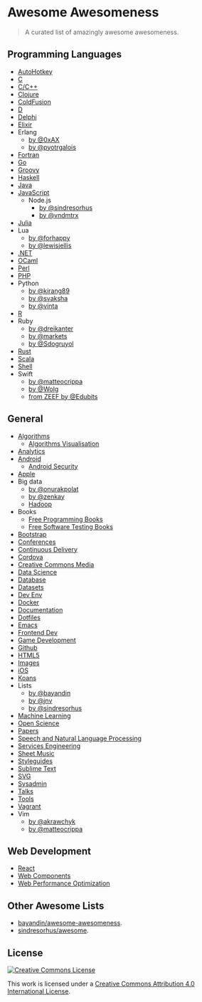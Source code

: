 # Awesome Awesomeness

> A curated list of amazingly awesome awesomeness.

## Programming Languages

- [AutoHotkey](https://github.com/ahkscript/awesome-AutoHotkey)
- [C](https://github.com/kozross/awesome-c)
- [C/C++](https://github.com/fffaraz/awesome-cpp)
- [Clojure](https://github.com/razum2um/awesome-clojure)
- [ColdFusion](https://github.com/seancoyne/awesome-coldfusion)
- [D](https://github.com/zhaopuming/awesome-d)
- [Delphi](https://github.com/Fr0sT-Brutal/awesome-delphi)
- [Elixir](https://github.com/h4cc/awesome-elixir)
- Erlang
	- [by @0xAX](https://github.com/0xAX/erlang-bookmarks)
	- [by @pyotrgalois](https://github.com/pyotrgalois/spawnedshelter)
- [Fortran](https://github.com/rabbiabram/awesome-fortran)
- [Go](https://github.com/avelino/awesome-go)
- [Groovy](https://github.com/kdabir/awesome-groovy)
- [Haskell](https://github.com/krispo/awesome-haskell)
- [Java](https://github.com/akullpp/awesome-java)
- [JavaScript](https://github.com/sorrycc/awesome-javascript)
	- Node.js
		- [by @sindresorhus](https://github.com/sindresorhus/awesome-nodejs)
		- [by @vndmtrx](https://github.com/vndmtrx/awesome-nodejs)
- [Julia](https://github.com/svaksha/Julia.jl)
- Lua
	- [by @forhappy](https://github.com/forhappy/awesome-lua)
	- [by @lewisjellis](https://github.com/LewisJEllis/awesome-lua)
- [.NET](https://github.com/quozd/awesome-dotnet)
- [OCaml](https://github.com/rizo/awesome-ocaml)
- [Perl](https://github.com/hachiojipm/awesome-perl)
- [PHP](https://github.com/ziadoz/awesome-php)
- Python
	- [by @kirang89](https://github.com/kirang89/pycrumbs)
	- [by @svaksha](https://github.com/svaksha/pythonidae)
	- [by @vinta](https://github.com/vinta/awesome-python)
- [R](https://github.com/qinwf/awesome-R)
- Ruby
	- [by @dreikanter](https://github.com/dreikanter/ruby-bookmarks)
	- [by @markets](https://github.com/markets/awesome-ruby)
	- [by @Sdogruyol](https://github.com/Sdogruyol/awesome-ruby)
- [Rust](https://github.com/kud1ing/awesome-rust)
- [Scala](https://github.com/lauris/awesome-scala)
- [Shell](https://github.com/alebcay/awesome-shell)
- Swift
	- [by @matteocrippa](https://github.com/matteocrippa/awesome-swift)
	- [by @Wolg](https://github.com/Wolg/awesome-swift)
	- [from ZEEF by @Edubits](https://awesome-swift.zeef.com/robin.eggenkamp)

## General

- [Algorithms](https://github.com/tayllan/awesome-algorithms)
    - [Algorithms Visualisation](https://github.com/enjalot/algovis)
- [Analytics](https://github.com/onurakpolat/awesome-analytics)
- [Android](https://github.com/JStumpp/awesome-android)
	- [Android Security](https://github.com/ashishb/android-security-awesome)
- [Apple](https://github.com/joeljfischer/awesome-apple)
- Big data
	- [by @onurakpolat](https://github.com/onurakpolat/awesome-bigdata)
	- [by @zenkay](https://github.com/zenkay/bigdata-ecosystem)
	- [Hadoop](https://github.com/youngwookim/awesome-hadoop)
- Books
	- [Free Programming Books](https://github.com/vhf/free-programming-books)
	- [Free Software Testing Books](https://github.com/ligurio/free-software-testing-books)
- [Bootstrap](https://github.com/therebelrobot/awesome-bootstrap)
- [Conferences](https://github.com/RichardLitt/awesome-conferences)
- [Continuous Delivery](https://github.com/itech001/ciandcd)
- [Cordova](https://github.com/busterc/awesome-cordova)
- [Creative Commons Media](https://github.com/shime/creative-commons-media)
- [Data Science](https://github.com/okulbilisim/awesome-datascience)
- [Database](https://github.com/numetriclabz/awesome-db)
- [Datasets](https://github.com/caesar0301/awesome-public-datasets)
- [Dev Env](https://github.com/jondot/awesome-devenv)
- [Docker](https://github.com/veggiemonk/awesome-docker)
- [Documentation](https://github.com/PharkMillups/beautiful-docs)
- [Dotfiles](https://github.com/webpro/awesome-dotfiles)
- [Emacs](https://github.com/emacs-tw/awesome-emacs)
- [Frontend Dev](https://github.com/dypsilon/frontend-dev-bookmarks)
- [Game Development](https://github.com/ellisonleao/magictools)
- [Github](https://github.com/Kikobeats/awesome-github)
- [HTML5](https://github.com/diegocard/awesome-html5)
- [Images](https://github.com/heyalexej/awesome-images)
- [iOS](https://github.com/vsouza/awesome-ios)
- [Koans](https://github.com/ahmdrefat/awesome-koans)
- Lists
	- [by @bayandin](https://github.com/bayandin/awesome-awesomeness)
	- [by @jnv](https://github.com/jnv/lists)
	- [by @sindresorhus](https://github.com/sindresorhus/awesome)
- [Machine Learning](https://github.com/josephmisiti/awesome-machine-learning)
- [Open Science](https://github.com/silky/awesome-open-science)
- [Papers](https://github.com/papers-we-love/papers-we-love)
- [Speech and Natural Language Processing](https://github.com/edobashira/speech-language-processing)
- [Services Engineering](https://github.com/mmcgrana/services-engineering)
- [Sheet Music](https://github.com/adius/awesome-sheet-music)
- [Styleguides](https://github.com/RichardLitt/awesome-styleguides)
- [Sublime Text](https://github.com/dreikanter/sublime-bookmarks)
- [SVG](https://github.com/willianjusten/awesome-svg)
- [Sysadmin](https://github.com/kahun/awesome-sysadmin)
- [Talks](https://github.com/JanVanRyswyck/awesome-talks)
- [Tools](https://github.com/cjbarber/ToolsOfTheTrade)
- [Vagrant](https://github.com/iJackUA/awesome-vagrant)
- Vim
	- [by @akrawchyk](https://github.com/akrawchyk/awesome-vim)
	- [by @matteocrippa](https://github.com/matteocrippa/awesome-vim)

## Web Development

- [React](https://github.com/enaqx/awesome-react)
- [Web Components](https://github.com/mateusortiz/webcomponents-the-right-way)
- [Web Performance Optimization](https://github.com/davidsonfellipe/awesome-wpo)

## Other Awesome Lists

- [bayandin/awesome-awesomeness](https://github.com/bayandin/awesome-awesomeness).
- [sindresorhus/awesome](https://github.com/sindresorhus/awesome).

## License

[![Creative Commons License](http://i.creativecommons.org/l/by/4.0/88x31.png)](http://creativecommons.org/licenses/by/4.0/)

This work is licensed under a [Creative Commons Attribution 4.0 International License](http://creativecommons.org/licenses/by/4.0/).
